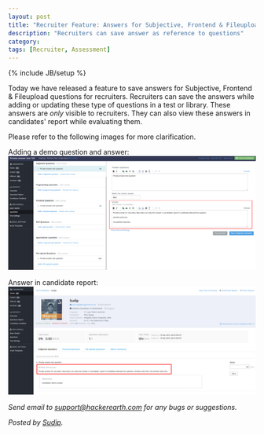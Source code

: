```yaml
---
layout: post
title: "Recruiter Feature: Answers for Subjective, Frontend & Fileupload questions"
description: "Recruiters can save answer as reference to questions"
category:
tags: [Recruiter, Assessment]
---
```

{% include JB/setup %}

Today we have released a feature to save answers for Subjective,
      Frontend & Fileupload questions for recruiters. Recruiters can save the answers while
      adding or updating these type of questions in a test or library. These
      answers are *only* visible to recruiters. They can also view these
      answers in candidates' report while evaluating them.

Please refer to the following images for more clarification.

Adding a demo question and answer:
<img src="/images/private_answer_test_question.png" />

Answer in candidate report:
<img src="/images/private_answer_candidate_report.png" />


*Send email to [support@hackerearth.com](mailto:support@hackerearth.com) for any bugs or suggestions.*

*Posted by [Sudip](http://hck.re/iamsudip).*


